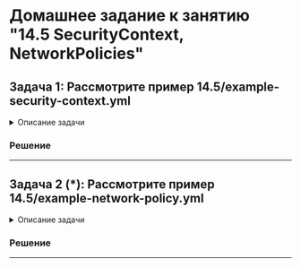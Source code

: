 # Домашнее задание к занятию "14.5 SecurityContext, NetworkPolicies"

## Задача 1: Рассмотрите пример 14.5/example-security-context.yml

<details>

  <summary>Описание задачи</summary> 

Создайте модуль

```
kubectl apply -f 14.5/example-security-context.yml
```

Проверьте установленные настройки внутри контейнера

```
kubectl logs security-context-demo
uid=1000 gid=3000 groups=3000
```
</details>


### Решение

---

## Задача 2 (*): Рассмотрите пример 14.5/example-network-policy.yml

<details>

  <summary>Описание задачи</summary> 

Создайте два модуля. Для первого модуля разрешите доступ к внешнему миру
и ко второму контейнеру. Для второго модуля разрешите связь только с
первым контейнером. Проверьте корректность настроек.
</details>


### Решение


---
